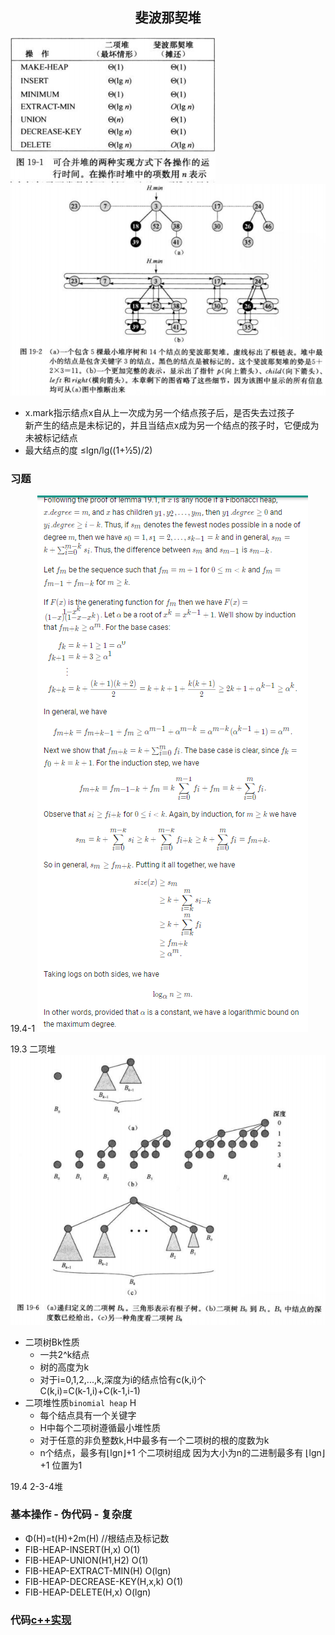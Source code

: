 ## <center>斐波那契堆</center>
![fib](../image/fib.png)
![fib_ep](../image/fib_ep.png)
* x.mark指示结点x自从上一次成为另一个结点孩子后，是否失去过孩子  
  新产生的结点是未标记的，并且当结点x成为另一个结点的孩子时，它便成为未被标记结点
* 最大结点的度 ≤lgn/lg((1+½5)/2)

### 习题
19.4-1
![19_4_2](../image/19_4_2.png)

19.3 二项堆
![bino](../image/bino.png)
* 二项树Bk性质
  - 一共2^k结点
  - 树的高度为k
  - 对于i=0,1,2,...,k,深度为i的结点恰有c(k,i)个  
    C(k,i)=C(k-1,i)+C(k-1,i-1)
* 二项堆性质`binomial heap` H
  - 每个结点具有一个关键字
  - H中每个二项树遵循最小堆性质
  - 对于任意的非负整数k,H中最多有一个二项树的根的度数为k
  - n个结点，最多有⌊lgn⌋+1 个二项树组成
    因为大小为n的二进制最多有 ⌊lgn⌋+1 位置为1

19.4 2-3-4堆

### 基本操作 - 伪代码 - 复杂度
* Φ(H)=t(H)+2m(H) //根结点及标记数
* FIB-HEAP-INSERT(H,x)   O(1)
* FIB-HEAP-UNION(H1,H2)  O(1)
* FIB-HEAP-EXTRACT-MIN(H) O(lgn)
* FIB-HEAP-DECREASE-KEY(H,x,k) O(1)
* FIB-HEAP-DELETE(H,x) O(lgn)  

### 代码[c++实现](../codes/fib_heap.cpp)